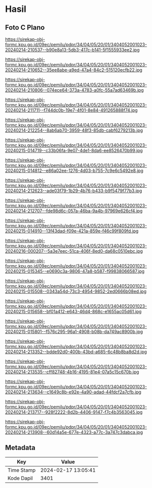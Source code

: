 # Hasil

## Foto C Plano

https://sirekap-obj-formc.kpu.go.id/09ec/pemilu/pdpr/34/04/05/20/01/3404052001023-20240214-210537--b90e8a13-5db3-417c-b141-5f1555933ee2.jpg

https://sirekap-obj-formc.kpu.go.id/09ec/pemilu/pdpr/34/04/05/20/01/3404052001023-20240214-210652--35ee8abe-a9ed-47a4-84c2-515120ecfb22.jpg

https://sirekap-obj-formc.kpu.go.id/09ec/pemilu/pdpr/34/04/05/20/01/3404052001023-20240214-210806--074ece64-373a-4783-a0fc-55a7ad63469b.jpg

https://sirekap-obj-formc.kpu.go.id/09ec/pemilu/pdpr/34/04/05/20/01/3404052001023-20240214-211711--f744dc0b-19e7-4f01-8e84-491265888f74.jpg

https://sirekap-obj-formc.kpu.go.id/09ec/pemilu/pdpr/34/04/05/20/01/3404052001023-20240214-212254--8ab6ab70-3959-48f3-85db-cabf6279213b.jpg

https://sirekap-obj-formc.kpu.go.id/09ec/pemilu/pdpr/34/04/05/20/01/3404052001023-20240215-014719--c33b06fa-9e07-4de1-8da6-ee8526470b99.jpg

https://sirekap-obj-formc.kpu.go.id/09ec/pemilu/pdpr/34/04/05/20/01/3404052001023-20240215-014812--e86a02ee-1276-4d03-b755-7c9e6c5492e8.jpg

https://sirekap-obj-formc.kpu.go.id/09ec/pemilu/pdpr/34/04/05/20/01/3404052001023-20240214-212623--ade03f79-1b29-4b76-b433-b9f5479f77b3.jpg

https://sirekap-obj-formc.kpu.go.id/09ec/pemilu/pdpr/34/04/05/20/01/3404052001023-20240214-212707--fde98d6c-057a-46ba-9a4b-97969e626cf4.jpg

https://sirekap-obj-formc.kpu.go.id/09ec/pemilu/pdpr/34/04/05/20/01/3404052001023-20240215-014910--13f43dad-f09e-421a-859e-f46c99f809fd.jpg

https://sirekap-obj-formc.kpu.go.id/09ec/pemilu/pdpr/34/04/05/20/01/3404052001023-20240216-000207--5a3e7eec-51ca-406f-8ed0-da68c0510ebc.jpg

https://sirekap-obj-formc.kpu.go.id/09ec/pemilu/pdpr/34/04/05/20/01/3404052001023-20240215-015345--e0690c3a-9806-47a8-b587-f99838066587.jpg

https://sirekap-obj-formc.kpu.go.id/09ec/pemilu/pdpr/34/04/05/20/01/3404052001023-20240215-015508--0343a54d-73c3-4954-9852-2ed0666b08ed.jpg

https://sirekap-obj-formc.kpu.go.id/09ec/pemilu/pdpr/34/04/05/20/01/3404052001023-20240215-015658--bf01a412-e643-46d4-868c-e1655ac05d61.jpg

https://sirekap-obj-formc.kpu.go.id/09ec/pemilu/pdpr/34/04/05/20/01/3404052001023-20240215-015801--f576c295-96a1-4908-b08b-da749ac8900b.jpg

https://sirekap-obj-formc.kpu.go.id/09ec/pemilu/pdpr/34/04/05/20/01/3404052001023-20240214-213352--bdde92d0-400b-43bd-a685-6c48b8ba8d2d.jpg

https://sirekap-obj-formc.kpu.go.id/09ec/pemilu/pdpr/34/04/05/20/01/3404052001023-20240214-213535--cff82748-4b16-4195-81e4-07a5c15c670b.jpg

https://sirekap-obj-formc.kpu.go.id/09ec/pemilu/pdpr/34/04/05/20/01/3404052001023-20240214-213634--c1649c8b-e92e-4a90-adad-44fdcf2a7cfb.jpg

https://sirekap-obj-formc.kpu.go.id/09ec/pemilu/pdpr/34/04/05/20/01/3404052001023-20240214-213717--928f2222-8d2b-4406-9147-f7c4b3563045.jpg

https://sirekap-obj-formc.kpu.go.id/09ec/pemilu/pdpr/34/04/05/20/01/3404052001023-20240214-213908--60d14a5e-677e-4323-a77c-3a747c3dabca.jpg


## Metadata

| Key        | Value               |
| ---------- | ------------------- |
| Time Stamp | 2024-02-17 13:05:41 |
| Kode Dapil | 3401                |



